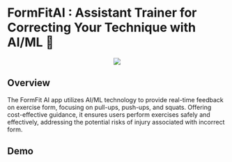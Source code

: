 # FormFitAI : Assistant Trainer for Correcting Your Technique with AI/ML 💪
<center><img src="https://github.com/johansen08/FormFitAI/assets/92662510/a14ee852-26e6-48e3-b5ed-af2fe1829819.png"></center>

## Overview
The FormFit AI app utilizes AI/ML technology to provide real-time feedback on exercise form, focusing on pull-ups, push-ups, and squats. Offering cost-effective guidance, it ensures users perform exercises safely and effectively, addressing the potential risks of injury associated with incorrect form.

## Demo
